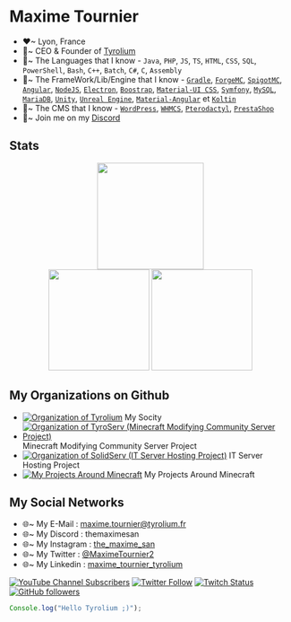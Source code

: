 # Maxime Tournier
- ❤~ Lyon, France
- 🧡~ CEO & Founder of [Tyrolium](https://tyrolium.fr/)
- 💛~ The Languages that I know - `Java`, `PHP`, `JS`, `TS`, `HTML`, `CSS`, `SQL`, `PowerShell`, `Bash`, `C++`, `Batch`, `C#`, `C`, `Assembly`
- 💚~ The FrameWork/Lib/Engine that I know - [`Gradle`](https://gradle.org/), [`ForgeMC`](https://files.minecraftforge.net/net/minecraftforge/forge/), [`SpigotMC`](https://www.spigotmc.org/), [`Angular`](https://angular.io/), [`NodeJS`](https://nodejs.org/), [`Electron`](https://www.electronjs.org/), [`Boostrap`](https://getbootstrap.com/), [`Material-UI CSS`](https://www.muicss.com), [`Symfony`](https://symfony.com/), [`MySQL`](https://www.mysql.com/), [`MariaDB`](https://mariadb.org/), [`Unity`](https://unity.com/), [`Unreal Engine`](https://www.unrealengine.com/), [`Material-Angular`](https://material.angular.io/) et [`Koltin`](https://kotlinlang.org/)
- 💜~ The CMS that I know - [`WordPress`](https://wordpress.com/), [`WHMCS`](https://www.whmcs.com/), [`Pterodactyl`](https://pterodactyl.io/), [`PrestaShop`](https://prestashop.fr/)
- 💙~ Join me on my [Discord](https://discord.gg/mtDx9ceS7n)
## Stats
<div align="center">
  <img height="190em" src="https://github-readme-streak-stats.herokuapp.com/?user=TheMaxium69&theme=synthwave&hide_border=true" />
</div>
<div align="center">
  <img height="180em" src="https://github-readme-stats.vercel.app/api?username=TheMaxium69&theme=synthwave&show_icons=true&hide_border=true&count_private=true" />
  <img height="180em" src="https://github-readme-stats.vercel.app/api/top-langs/?username=TheMaxium69&theme=synthwave&show_icons=true&hide_border=true&layout=compact" />
</div>


## My Organizations on Github 
- [![Organization of Tyrolium](https://img.shields.io/badge/Organization-Tyrolium-0035DA)](https://github.com/Tyrolium) My Socity 
- [![Organization of TyroServ (Minecraft Modifying Community Server Project)](https://img.shields.io/badge/Organization-TyroServ-1d8e25)](https://github.com/TyroServ) Minecraft Modifying Community Server Project
- [![Organization of SolidServ (IT Server Hosting Project)](https://img.shields.io/badge/Organization-SolidServ-3D6BDF)](https://github.com/SolidServ) IT Server Hosting Project
- [![My Projects Around Minecraft](https://img.shields.io/badge/Organization-Maxime/MINECRAFT-cc391f)](https://github.com/TheMaximeSan-NoCode) My Projects Around Minecraft

## My Social Networks
- 🌐~ My E-Mail : maxime.tournier@tyrolium.fr
- 🌐~ My Discord : themaximesan
- 🌐~ My Instagram : [the_maxime_san](https://www.instagram.com/the_maxime_san/)
- 🌐~ My Twitter : [@MaximeTournier2](https://twitter.com/MaximeTournier2)
- 🌐~ My Linkedin : [maxime_tournier_tyrolium](https://www.linkedin.com/in/maxime-tournier-tyrolium/)

[![YouTube Channel Subscribers](https://img.shields.io/youtube/channel/subscribers/UCCWOQ5ZyLgg5hWldBCdikaQ?style=social)](https://www.youtube.com/channel/UCCWOQ5ZyLgg5hWldBCdikaQ)
[![Twitter Follow](https://img.shields.io/twitter/follow/MaximeTournier2?style=social)](https://twitter.com/MaximeTournier2)
[![Twitch Status](https://img.shields.io/twitch/status/TheMaximeSan?style=social)](https://www.twitch.tv/themaximesan/)
[![GitHub followers](https://img.shields.io/github/followers/TheMaxium69?style=social)](https://github.com/TheMaxium69/)

```js
Console.log("Hello Tyrolium ;)");
```



